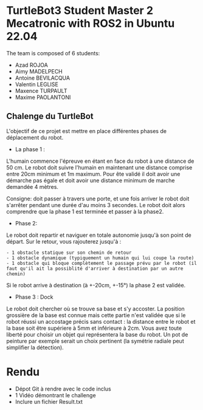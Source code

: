 # **TurtleBot3 Student Master 2 Mecatronic with ROS2 in Ubuntu 22.04**


The team is composed of 6 students: 

* Azad ROJOA
* Aimy MADELPECH
* Antoine BEVILACQUA
* Valentin LEGLISE
* Maxence TURPAULT
* Maxime PAOLANTONI


## Chalenge du TurtleBot

L'objectif de ce projet est mettre en place différentes phases de déplacement du robot. 

* La phase 1 : 

L'humain commence l'épreuve en étant en face du robot à une distance
de 50 cm. Le robot doit suivre l'humain en maintenant une distance comprise entre 20cm minimum et 1m
maximum. Pour ête validé il doit avoir une démarche pas égale et doit avoir une distance minimum de marche demandée 4
mètres.

Consigne: doit passer à travers une porte, et une fois arriver le robot doit s'arrêter
pendant une durée d'au moins 3 secondes. Le robot doit alors comprendre que la phase 1 est terminée et
passer à la phase2.

* Phase 2: 

Le robot doit repartir et naviguer en totale autonomie jusqu'à son point de départ. Sur le retour, vous
rajouterez jusqu'à :

    - 1 obstacle statique sur son chemin de retour
    - 1 obstacle dynamique (typiquement un humain qui lui coupe la route)
    - 1 obstacle qui bloque complètement le passage prévu par le robot (il faut qu'il ait la possiblité d'arriver à destination par un autre chemin)

Si le robot arrive à destination (à +-20cm, +-15°) la phase 2 est validée.


* Phase 3 : Dock


Le robot doit chercher où se trouve sa base et s'y accoster. La position grossière de la base est connue mais
cette partie n'est validée que si le robot réussi un accostage précis sans contact : la distance entre le robot et
la base soit être supériere à 5mm et inférieure à 2cm. Vous avez toute liberté pour choisir un objet qui
représentera la base du robot. Un pot de peinture par exemple serait un choix pertinent (la symétrie radiale
peut simplifier la détection).


# Rendu

* Dépot Git à rendre avec le code inclus
* 1 Vidéo démontrant le challenge
* Inclure un fichier Result.txt
